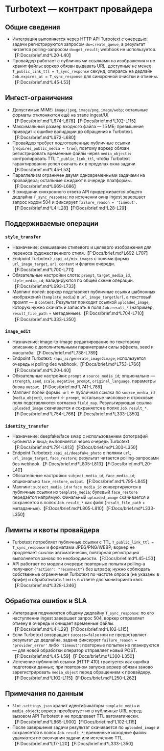 # Turbotext — контракт провайдера

## Общие сведения
- Интеграция выполняется через HTTP API Turbotext с очередью: задачи регистрируются запросом `do=create_queue`, а результат читается polling-запросом `do=get_result`; webhook не используется.【F:Docs/brief.md†L20-L40】
- Провайдер работает с публичными ссылками на изображения и не хранит файлы: воркер обязан выдавать URL, доступные не менее `T_public_link_ttl = T_sync_response` секунд, опираясь на дедлайн `Job.expires_at = T_sync_response` для синхронной очистки и отмены.【F:Docs/brief.md†L45-L53】

## Ингест-ограничения
- Допустимые MIME: `image/jpeg`, `image/png`, `image/webp`; остальные форматы отклоняются ещё на этапе ingest/UI.【F:Docs/brief.md†L674-L678】【F:Docs/brief.md†L102-L115】
- Максимальный размер входного файла — 15 МБ; превышение приводит к ошибке валидации до обращения к Turbotext.【F:Docs/brief.md†L672-L680】
- Провайдер требует подготовленные публичные ссылки (`requires_public_media = true`), поэтому воркер обязан регистрировать временные файлы через `media_object` и контролировать TTL `T_public_link_ttl`, чтобы Turbotext гарантированно успел скачать их в пределах окна задачи.【F:Docs/brief.md†L45-L53】
- Параллелизм ограничен двумя одновременными задачами на провайдера; остальные ожидают в очереди платформы.【F:Docs/brief.md†L669-L686】
- В ожидании синхронного ответа API придерживается общего дедлайна `T_sync_response`; по истечении окна ingest завершает запрос кодом 504 и фиксирует `failure_reason = 'timeout'`.【F:Docs/brief.md†L4-L28】【F:Docs/brief.md†L28-L29】

## Поддерживаемые операции
### `style_transfer`
- Назначение: смешивание стилевого и целевого изображения для переноса художественного стиля.【F:Docs/brief.md†L692-L707】
- Endpoint Turbotext: `/api_ai/mix_images` с полями формы `url_image_target`, `url`, `content` и флагом очереди.【F:Docs/brief.md†L700-L711】
- Обязательные настройки слота: `prompt`, `target_media_id`, `style_media_id`; валидируются по общей схеме операции.【F:Docs/brief.md†L693-L733】
- Маппинг полей: воркер подставляет публичные ссылки шаблонных изображений (`template_media`) в `url_image_target`/`url`, а текстовый промпт — в `content`. Результат приходит ссылкой `uploaded_image`, которую нужно скачать и записать в поля `Job.result_*` (например, `result_file_path` + метаданные).【F:Docs/brief.md†L704-L710】【F:Docs/brief.md†L333-L350】

### `image_edit`
- Назначение: image-to-image редактирование по текстовому описанию с дополнительными параметрами силы эффекта, seed и масштаба.【F:Docs/brief.md†L738-L789】
- Endpoint Turbotext: `/api_ai/generate_image2image`; используется очередь и polling без webhook.【F:Docs/brief.md†L753-L766】【F:Docs/brief.md†L20-L40】
- Обязательные настройки: `prompt` и `source_media_id`; опционально — `strength`, `seed`, `scale`, `negative_prompt`, `original_language`, параметры блока `output`.【F:Docs/brief.md†L741-L788】
- Маппинг полей формы: `url` ← публичная ссылка по `source_media_id` (`media_object`), `content` ← `prompt`, остальные числовые и строковые поля подставляются согласно `field_map`. Результирующая ссылка `uploaded_image` скачивается и сохраняется в полях `Job.result_*`.【F:Docs/brief.md†L754-L766】【F:Docs/brief.md†L333-L350】

### `identity_transfer`
- Назначение: deepfake/face swap с использованием фотографий субъекта и лица; выполняется через очередь Turbotext.【F:Docs/brief.md†L791-L813】【F:Docs/brief.md†L300-L350】
- Endpoint Turbotext: `/api_ai/deepfake_photo` с полями `url`, `url_image_target`, `face_restore`; результат читается polling-запросами без webhook.【F:Docs/brief.md†L805-L813】【F:Docs/brief.md†L20-L40】
- Обязательные настройки: `subject_media_id`, `face_media_id`; опционально `face_restore`, `output`.【F:Docs/brief.md†L795-L845】
- Маппинг: `subject_media_id` и `face_media_id` конвертируются в публичные ссылки из `template_media`; булевый `face_restore` передаётся напрямую. Финальный `uploaded_image` скачивается и сохраняется в полях `Job.result_*` как файл (`result_file_path` + метаданные).【F:Docs/brief.md†L805-L810】【F:Docs/brief.md†L333-L350】

## Лимиты и квоты провайдера
- Turbotext потребляет публичные ссылки с TTL `T_public_link_ttl = T_sync_response` и форматами JPEG/PNG/WEBP; воркер не продлевает ссылки автоматически, повторная регистрация выполняется заново по необходимости.【F:Docs/brief.md†L45-L53】
- API работает по модели очереди: повторные попытки polling-а получают `{"action": "reconnect"}` без штрафа; нужно соблюдать собственные ограничения Turbotext по частоте опроса (не указаны в брифе) и обрабатывать `limits` в ответе для мониторинга квот.【F:Docs/brief.md†L328-L346】

## Обработка ошибок и SLA
- Интеграция подчиняется общему дедлайну `T_sync_response`: по его наступлении ingest завершает запрос 504, воркер отправляет отмену в очередь и очищает временные файлы.【F:Docs/brief.md†L4-L29】【F:Docs/brief.md†L102-L115】
- Если Turbotext возвращает `success=false` или не предоставляет результат до дедлайна, задача фиксирует `failure_reason = 'provider_error'` либо `'timeout'`; повторные попытки не планируются — для новой обработки оператор отправляет новый POST.【F:Docs/brief.md†L45-L59】【F:Docs/brief.md†L300-L350】
- Истечение публичной ссылки (HTTP 410) трактуется как ошибка подготовки данных; при повторном запуске воркер обязан заново зарегистрировать `media_object` перед обращением к провайдеру.【F:Docs/brief.md†L102-L115】【F:Docs/brief.md†L250-L262】

## Примечания по данным
- `Slot.settings_json` хранит идентификаторы `template_media` и `media_object`; воркер преобразует их в публичные URL перед вызовом API Turbotext и не продлевает TTL автоматически.【F:Docs/brief.md†L865-L900】【F:Docs/brief.md†L102-L115】
- После завершения задачи результат скачивается по `uploaded_image` и сохраняется в полях `Job.result_*`; временные исходные файлы удаляются по окончании задачи или истечению TTL.【F:Docs/brief.md†L17-L20】【F:Docs/brief.md†L333-L350】
